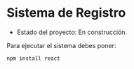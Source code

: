 <h1>Sistema de Registro </h1>

- Estado del proyecto: En construcción.

Para ejecutar el sistema debes poner:

```npm install react```
